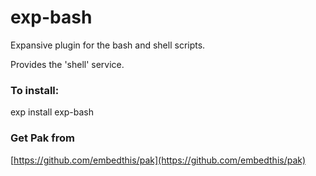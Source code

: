 exp-bash
===

Expansive plugin for the bash and shell scripts.

Provides the 'shell' service.

### To install:

exp install exp-bash

### Get Pak from

[https://github.com/embedthis/pak](https://github.com/embedthis/pak)
